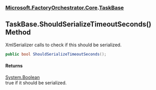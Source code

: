 ### [Microsoft.FactoryOrchestrator.Core](Microsoft_FactoryOrchestrator_Core.md 'Microsoft.FactoryOrchestrator.Core').[TaskBase](TaskBase.md 'Microsoft.FactoryOrchestrator.Core.TaskBase')
## TaskBase.ShouldSerializeTimeoutSeconds() Method
XmlSerializer calls to check if this should be serialized.  
```csharp
public bool ShouldSerializeTimeoutSeconds();
```
#### Returns
[System.Boolean](https://docs.microsoft.com/en-us/dotnet/api/System.Boolean 'System.Boolean')  
true if it should be serialized.
